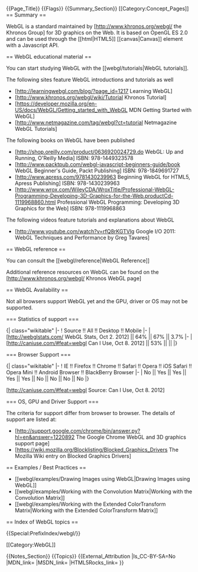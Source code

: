 {{Page_Title}}
{{Flags}}
{{Summary_Section}}
[[Category:Concept_Pages]]
== Summary ==

WebGL is a standard maintained by [http://www.khronos.org/webgl/ the Khronos Group] for 3D graphics on the Web. It is based on OpenGL ES 2.0 and can be used through the [[html|HTML5]] [[canvas|Canvas]] element with a Javascript API.

== WebGL educational material ==

You can start studying WebGL with the [[webgl/tutorials|WebGL tutorials]].

The following sites feature WebGL introductions and tutorials as well

* [http://learningwebgl.com/blog/?page_id=1217 Learning WebGL]
* [http://www.khronos.org/webgl/wiki/Tutorial Khronos Tutorial]
* [https://developer.mozilla.org/en-US/docs/WebGL/Getting_started_with_WebGL MDN Getting Started with WebGL]
* [http://www.netmagazine.com/tag/webgl?ct=tutorial Netmagazine WebGL Tutorials]

The following books on WebGL have been published

* [http://shop.oreilly.com/product/0636920024729.do WebGL: Up and Running, O'Reilly Media] ISBN: 978-1449323578
* [http://www.packtpub.com/webgl-javascript-beginners-guide/book WebGL Beginner's Guide, Packt Publishing] ISBN: 978-1849691727
* [http://www.apress.com/9781430239963 Beginning WebGL for HTML5, Apress Publishing] ISBN: 978-1430239963
* [http://www.wrox.com/WileyCDA/WroxTitle/Professional-WebGL-Programming-Developing-3D-Graphics-for-the-Web.productCd-1119968860.html Professional WebGL Programming: Developing 3D Graphics for the Web] ISBN: 978-1119968863

The following videos feature tutorials and explanations about WebGL

* [http://www.youtube.com/watch?v=rfQ8rKGTVlg Google I/O 2011: WebGL Techniques and Performance by Greg Tavares]

== WebGL reference ==

You can consult the [[webgl/reference|WebGL Reference]] 

Additional reference resources on WebGL can be found on the [http://www.khronos.org/webgl/ Khronos WebGL page]

== WebGL Availability ==

Not all browsers support WebGL yet and the GPU, driver or OS may not be supported.

=== Statistics of support ===

{| class="wikitable"
|-
! Source !! All !! Desktop !! Mobile
|-
| [http://webglstats.com/ WebGL Stats, Oct 2. 2012] || 64% || 67% || 3.7%
|-
| [http://caniuse.com/#feat=webgl Can I Use, Oct 8. 2012] || 53% || ||
|}



=== Browser Support ===

{| class="wikitable"
|-
! IE !! Firefox !! Chrome !! Safari !! Opera !! iOS Safari !! Opera Mini !! Android Browser !! BlackBerry Browser
|-
| No || Yes || Yes || Yes || Yes || No || No || No || No
|}

[http://caniuse.com/#feat=webgl Source: Can I Use, Oct 8. 2012]

=== OS, GPU and Driver Support ===

The criteria for support differ from browser to browser. The details of support are listed at:

* [http://support.google.com/chrome/bin/answer.py?hl=en&answer=1220892 The Google Chrome WebGL and 3D graphics support page]
* [https://wiki.mozilla.org/Blocklisting/Blocked_Graphics_Drivers The Mozilla Wiki entry on Blocked Graphics Drivers]

== Examples / Best Practices ==

* [[webgl/examples/Drawing Images using WebGL|Drawing Images using WebGL]]
* [[webgl/examples/Working with the Convolution Matrix|Working with the Convolution Matrix]]
* [[webgl/examples/Working with the Extended ColorTransform Matrix|Working with the Extended ColorTransform Matrix]]

== Index of WebGL topics ==

{{Special:PrefixIndex/webgl/}}

[[Category:WebGL]]

{{Notes_Section}}
{{Topics}}
{{External_Attribution
|Is_CC-BY-SA=No
|MDN_link=
|MSDN_link=
|HTML5Rocks_link=
}}